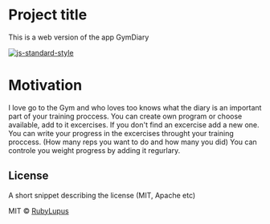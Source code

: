 # Project title

This is a web version of the app GymDiary

[![js-standard-style](https://img.shields.io/badge/code%20style-standard-brightgreen.svg?style=flat)](https://github.com/feross/standard)

# Motivation

I love go to the Gym and who loves too knows what the diary is an important part of your training proccess.
You can create own program or choose available, add to it excercises. If you don't find an excercise add a new one.
You can write your progress in the excercises throught your training proccess. (How many reps you want to do and how many you did)
You can controle you weight progress by adding it regurlary.

## License

A short snippet describing the license (MIT, Apache etc)

MIT © [RubyLupus](https://github.com/Scare01)
